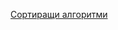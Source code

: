 [Сортиращи алгоритми](https://github.com/stoychoX/Data-structures-and-algorithms/blob/main/Seminar07/%D0%A1%D0%BE%D1%80%D1%82%D0%B8%D1%80%D0%B0%D1%89%D0%B8%20%D0%B0%D0%BB%D0%B3%D0%BE%D1%80%D0%B8%D1%82%D0%BC%D0%B8.pdf)
